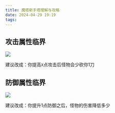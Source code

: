 ```yaml
---
title: 魔塔新手塔理解与攻略
date: 2024-04-29 19:19
tags:
---
```

## 攻击属性临界

![](images/posts/Pasted%20image%2020240429192009.png)

建议改成：你提高`X`点攻击后怪物会少砍你1刀

## 防御属性临界

![](images/posts/Pasted%20image%2020240429192307.png)

建议改成：你提升1点防御之后，怪物的伤害降低多少
